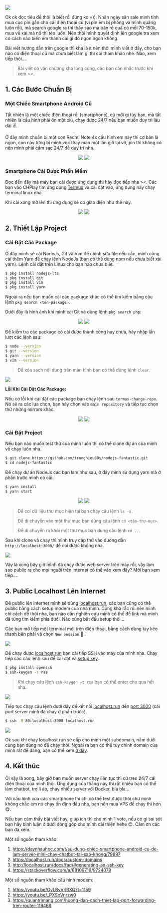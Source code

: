 ![](https://images.viblo.asia/3bc29c34-df60-4a78-bd41-44822d08d454.jpg)

Ok ok đọc tiêu đề thôi là biết rồi đúng ko =)). Nhân ngày săn sale mình tính mua cục pin gắn cho cái điện thoại cũ (vì pin ẻm bị phồng và mình quăng luôn rồi), mà search google ra thì thấy sao mà bán rẻ quá có mỗi 70-150k, mua về xài mà nổ thì tèo luôn. Nên thôi mình quyết định lên google tra xem có cách nào biến ẻm thành cái gì đó ngon ngon không.

Bài viết hướng dẫn trên google thì khá là ít nên thôi mình viết ở đây, cho bạn nào có điện thoại cũ mà chưa biết làm gì thì coi tham khảo nhé. Nào, xem tiếp thôi....

> Bài viết có văn chương khá lủng củng, các bạn cân nhắc trước khi xem ><.

## 1. Các Bước Chuẩn Bị

### Một Chiếc Smartphone Android Cũ

Tất nhiên là một chiếc điện thoại rồi (smartphone), cũ mới gì tùy bạn, mà tất nhiên là cấu hình phải ổn một xíu, chạy được 24/7 nếu bạn muốn duy trì lâu dài :v:.

Ở đây mình chuẩn bị một con Redmi Note 4x cấu hình em này thì cơ bản là ngon, con này từng bị mình vọc thay màn một lần giờ lại vỡ, pin thì không có nên mình phải cắm sạc 24/7 để duy trì nha.

<p align="center">
    <img src="https://images.viblo.asia/822ed1b6-d473-4edf-abeb-4db81ef655f9.jpg" />
    <img src="https://images.viblo.asia/b84f18b2-e3d8-4a3c-afc4-bff43fb3dca1.jpg" />
</p>

### Smartphone Cài Được Phần Mềm

Đọc đến đây mà máy bạn cài được ứng dụng thì hãy đọc tiếp nha ><. Các bạn vào CHPlay tìm ứng dụng [Termux](https://play.google.com/store/apps/details?id=com.termux) và cài đặt vào, ứng dụng này chạy terminal linux nha.

Khi cài xong mở lên thì ứng dụng sẽ có giao diện như thế này.

<p align="center">
    <img src="https://images.viblo.asia/ff08c5fa-3ab1-4eb1-a662-ce4d849f3312.jpg" />
    <img src="https://images.viblo.asia/a2f6bb4e-659c-445c-9474-38e04e6ec954.jpg" />
</p>

## 2. Thiết Lập Project

### Cài Đặt Các Package

Ở đây mình sẽ cài NodeJs, Git và Vim để chỉnh sửa file nếu cần, mình cũng cài thêm Yarn để chạy lệnh NodeJs (bạn có thể dùng npm nếu chưa biết xài yarn). Lệnh cài đặt trên Linux cho bạn nào chưa biết:

```bash
$ pkg install nodejs-lts
$ pkg install git
$ pkg install vim
$ pkg install yarn
```

Ngoài ra nếu bạn muốn cài các package khác có thể tìm kiếm bằng câu lệnh `pkg search <tên-package>`.

Dưới đây là hình ảnh khi mình cài Git và dùng lệnh `pkg search php`:

<p align="center">
    <img src="https://images.viblo.asia/60640e55-e23e-4755-b1ce-3db9b943b3d7.jpg" />
    <img src="https://images.viblo.asia/f40f211a-9423-4c93-a98e-5abfc2db9459.jpg" />
</p>

Để kiểm tra các package có cài được thành công hay chưa, hãy nhập lần lượt các lệnh sau:

```bash
$ node --version
$ git --version
$ yarn --version
$ vim --version
```

> Để xóa sạch nội dung trên màn hình bạn có thể dùng lệnh `clear`.

![](https://images.viblo.asia/13d5f76b-dd14-4c72-93f1-ea5a12fbbf1f.jpg)

**Lỗi Khi Cài Đặt Các Package:**

Nếu có lỗi khi cài đặt các package bạn chạy lệnh sau `termux-change-repo`. Nó sẽ ra các lựa chọn, bạn hãy chọn vào `main repository` và tiếp tục chọn thử những mirrors khác.

<p align="center">
    <img src="https://images.viblo.asia/13714295-6d0b-4da9-8426-bbc2294c6141.jpg" />
    <img src="https://images.viblo.asia/f5bd8a46-1716-4bb5-9954-6dd13d9992d2.jpg" />
</p>

### Cài Đặt Project

Nếu bạn nào muốn test thử của mình luôn thì có thể clone dự án của mình về chạy luôn nha.

```bash
$ git clone https://github.com/tronghieu60s/nodejs-fantastic.git
$ cd nodejs-fantastic
```

Để chạy dự án NodeJs các bạn làm như sau, ở đây mình sử dụng yarn mà ở phần trước mình có cài.

```bash
$ yarn install
$ yarn start
```

<p align="center">
    <img src="https://images.viblo.asia/4aecf269-1fc3-4d9a-98e0-b8c37e40e56c.jpg" />
    <img src="https://images.viblo.asia/be4b8df3-ab12-4cf2-be61-85ba72d6bc4b.jpg" />
</p>

> Để coi dữ liệu thư mục hiện tại bạn chạy câu lệnh `ls -a`.
> 
> Để di chuyển vào một thư mục bạn dùng câu lệnh `cd <tên-thư-mục>`.
> 
> Để di chuyển ra khỏi một thư mục bạn dùng câu lệnh `cd ..`.

Sau khi clone và chạy thì mình truy cập thử vào đường dẫn `http://localhost:3000/` để coi được không nha.

![](https://images.viblo.asia/27398689-b6da-4eb4-ab65-0c01bce9874d.jpg)

Vậy là xong bây giờ mình đã chạy được web server trên máy rồi, vậy làm sao public ra cho mọi người trên internet có thể vào xem đây? Mời bạn xem tiếp....

## 3. Public Localhost Lên Internet

Để public lên internet mình sẽ dùng [localhost.run](https://localhost.run/docs/), các bạn cũng có thể public bằng cách setup modem của nhà mình. Cũng khá rắc rối nên mình chỉ cách dễ thôi nha, bạn nào cần nghiên cứu mình có thể để link mà mình đã từng tìm kiếm phía dưới. Nào cùng bắt đầu setup thôi...

Các bạn mở tiếp một terminal mới trên điện thoại, bằng cách dùng tay kéo thanh bên phải và chọn `New Session` :hugs: .

![](https://images.viblo.asia/9e940322-6d00-4fd5-876a-6540ea507790.jpg)

Để chạy được [localhost.run](https://localhost.run/docs/) bạn cài tiếp SSH vào máy của mình nha. Chạy tiếp các câu lệnh sau để cài đặt và [setup key](http://localhost.run/docs/faq/#generating-an-ssh-key).

```bash
$ pkg install openssh
$ ssh-keygen -t rsa
```

> Khi chạy câu lệnh `ssh-keygen -t rsa` bạn có thể enter cho qua hết nha.

![](https://images.viblo.asia/036dda77-b6ad-4d35-9837-439aecf5f3c7.jpg)

Tiếp tục chạy câu lệnh dưới đây để kết nối [localhost.run](https://localhost.run/docs/) đến [port 3000](https://localhost.run/docs/#put-a-locally-running-http-https-or-tls-app-on-the-internet) (cái port server mình đã chạy ở phần trước).

```bash
$ ssh -R 80:localhost:3000 localhost.run
```

![](https://images.viblo.asia/864182e0-587a-418a-a1f3-07d25f75821a.jpg)

Ok sau khi chạy localhost.run sẽ cấp cho mình một subdomain, nằm dưới cùng bạn dùng nó để chạy thôi. Ngoài ra bạn có thể tùy chỉnh domain của mình rất dễ dàng, bạn có thể xem [ở đây](https://localhost.run/docs/custom-domains).

## 4. Kết thúc

Ôi vậy là xong, bây giờ bạn muốn server chạy liên tục thì cứ treo 24/7 cái điện thoại của mình thôi. Ứng dụng của thằng này thì rất nhiều bạn có thể làm chatbot, trợ lí ảo, chạy nhiều server với Docker, bla bla...

Với cấu hình của các smartphone thì chỉ có thể test được thôi chứ mình không chắc em nó chạy ổn định đâu nha, bạn nên mua VPS để chạy thì hơn :yum:.

Nếu bạn cảm thấy bài viết hay, giúp ích thì cho mình 1 vote, nếu có gì sai sót bạn hãy bình luận ở dưới đóng góp cho mình cải thiện hehe :heart_eyes:. Cảm ơn các bạn đã xem.

Một số nguồn tham khảo:
1. https://daynhauhoc.com/t/su-dung-chiec-smartphone-android-cu-de-lam-server-mini-chay-chatbot-tai-sao-khong/79897
2. https://localhost.run/docs/custom-domains
3. http://localhost.run/docs/faq/#generating-an-ssh-key
4. https://stackoverflow.com/a/68109719/9724078

Một số nguồn tham khảo cấu hình modem:
1. https://youtu.be/GyLBvVrlBXQ?t=1159
2. https://youtu.be/_PXSoVnrzw0
3. https://quantrimang.com/huong-dan-cach-thiet-lap-port-forwarding-tren-router-118468
